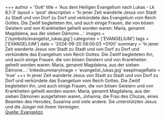 +++
author = 'Gott'
title = 'Aus dem Heiligen Evangelium nach Lukas - Lk 8,1-3'
layout = 'post'
description = 'In jener Zeit wanderte Jesus von Stadt zu Stadt und von Dorf zu Dorf und verkündete das Evangelium vom Reich Gottes. Die Zwölf begleiteten ihn, und auch einige Frauen, die von bösen Geistern und von Krankheiten geheilt worden waren: Maria, genannt Magdalena, aus der sieben Dämone....'
images = ['/symbols/evangelist_lukas.jpg']
categories = ['EVANGELIUM']
tags = ['EVANGELIUM']
date = '2024-09-20 08:00:03 +0100'
summary = 'In jener Zeit wanderte Jesus von Stadt zu Stadt und von Dorf zu Dorf und verkündete das Evangelium vom Reich Gottes. Die Zwölf begleiteten ihn, und auch einige Frauen, die von bösen Geistern und von Krankheiten geheilt worden waren: Maria, genannt Magdalena, aus der sieben Dämone....'
linkedsummaryImage = 'evangelist_lukas.jpg'
keepImageRatio = 'true'
+++
In jener Zeit wanderte Jesus von Stadt zu Stadt und von Dorf zu Dorf und verkündete das Evangelium vom Reich Gottes. Die Zwölf begleiteten ihn,
und auch einige Frauen, die von bösen Geistern und von Krankheiten geheilt worden waren: Maria, genannt Magdalena, aus der sieben Dämonen ausgefahren waren,
Johanna, die Frau des Chuzas, eines Beamten des Herodes, Susanna und viele andere.<!--more--> Sie unterstützten Jesus und die Jünger mit ihrem Vermögen.<br> [Quelle: Evangelizo](https://evangeliumtagfuertag.org/DE/gospel)